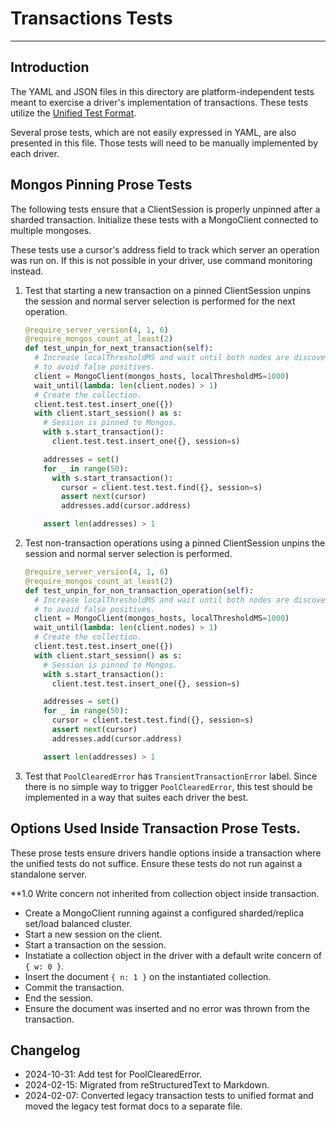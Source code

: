 # Transactions Tests

______________________________________________________________________

## Introduction

The YAML and JSON files in this directory are platform-independent tests meant to exercise a driver's implementation of
transactions. These tests utilize the [Unified Test Format](../../unified-test-format/unified-test-format.md).

Several prose tests, which are not easily expressed in YAML, are also presented in this file. Those tests will need to
be manually implemented by each driver.

## Mongos Pinning Prose Tests

The following tests ensure that a ClientSession is properly unpinned after a sharded transaction. Initialize these tests
with a MongoClient connected to multiple mongoses.

These tests use a cursor's address field to track which server an operation was run on. If this is not possible in your
driver, use command monitoring instead.

1. Test that starting a new transaction on a pinned ClientSession unpins the session and normal server selection is
    performed for the next operation.

    ```python
    @require_server_version(4, 1, 6)
    @require_mongos_count_at_least(2)
    def test_unpin_for_next_transaction(self):
      # Increase localThresholdMS and wait until both nodes are discovered
      # to avoid false positives.
      client = MongoClient(mongos_hosts, localThresholdMS=1000)
      wait_until(lambda: len(client.nodes) > 1)
      # Create the collection.
      client.test.test.insert_one({})
      with client.start_session() as s:
        # Session is pinned to Mongos.
        with s.start_transaction():
          client.test.test.insert_one({}, session=s)

        addresses = set()
        for _ in range(50):
          with s.start_transaction():
            cursor = client.test.test.find({}, session=s)
            assert next(cursor)
            addresses.add(cursor.address)

        assert len(addresses) > 1
    ```

2. Test non-transaction operations using a pinned ClientSession unpins the session and normal server selection is
    performed.

    ```python
    @require_server_version(4, 1, 6)
    @require_mongos_count_at_least(2)
    def test_unpin_for_non_transaction_operation(self):
      # Increase localThresholdMS and wait until both nodes are discovered
      # to avoid false positives.
      client = MongoClient(mongos_hosts, localThresholdMS=1000)
      wait_until(lambda: len(client.nodes) > 1)
      # Create the collection.
      client.test.test.insert_one({})
      with client.start_session() as s:
        # Session is pinned to Mongos.
        with s.start_transaction():
          client.test.test.insert_one({}, session=s)

        addresses = set()
        for _ in range(50):
          cursor = client.test.test.find({}, session=s)
          assert next(cursor)
          addresses.add(cursor.address)

        assert len(addresses) > 1
    ```

3. Test that `PoolClearedError` has `TransientTransactionError` label. Since there is no simple way to trigger
    `PoolClearedError`, this test should be implemented in a way that suites each driver the best.

## Options Used Inside Transaction Prose Tests.

These prose tests ensure drivers handle options inside a transaction where the unified tests do not suffice.
Ensure these tests do not run against a standalone server.

**1.0 Write concern not inherited from collection object inside transaction.

- Create a MongoClient running against a configured sharded/replica set/load balanced cluster.
- Start a new session on the client.
- Start a transaction on the session.
- Instatiate a collection object in the driver with a default write concern of `{ w: 0 }`.
- Insert the document `{ n: 1 }` on the instantiated collection.
- Commit the transaction.
- End the session.
- Ensure the document was inserted and no error was thrown from the transaction.

## Changelog

- 2024-10-31: Add test for PoolClearedError.
- 2024-02-15: Migrated from reStructuredText to Markdown.
- 2024-02-07: Converted legacy transaction tests to unified format and moved the legacy test format docs to a separate
    file.

